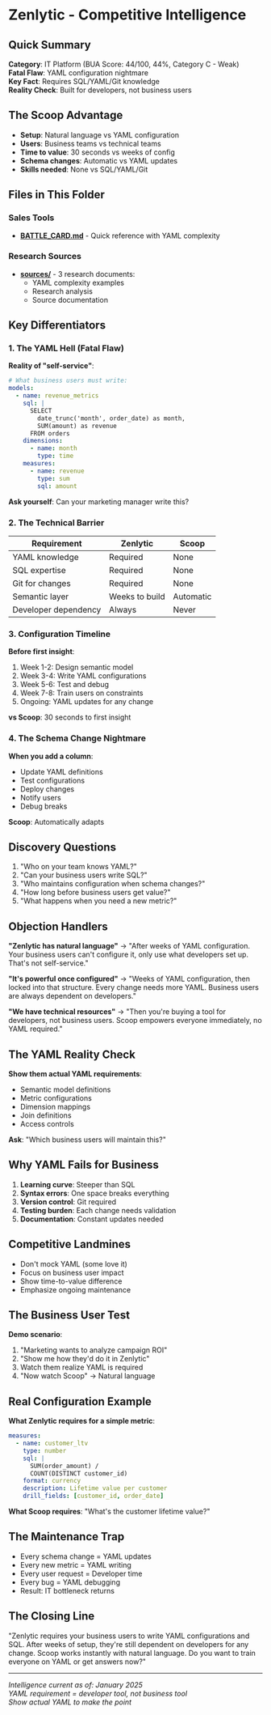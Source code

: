 # Zenlytic - Competitive Intelligence

## Quick Summary
**Category**: IT Platform (BUA Score: 44/100, 44%, Category C - Weak)  
**Fatal Flaw**: YAML configuration nightmare  
**Key Fact**: Requires SQL/YAML/Git knowledge  
**Reality Check**: Built for developers, not business users  

## The Scoop Advantage
- **Setup**: Natural language vs YAML configuration
- **Users**: Business teams vs technical teams
- **Time to value**: 30 seconds vs weeks of config
- **Schema changes**: Automatic vs YAML updates
- **Skills needed**: None vs SQL/YAML/Git

## Files in This Folder

### Sales Tools
- **[BATTLE_CARD.md](BATTLE_CARD.md)** - Quick reference with YAML complexity

### Research Sources
- **[sources/](sources/)** - 3 research documents:
  - YAML complexity examples
  - Research analysis
  - Source documentation

## Key Differentiators

### 1. The YAML Hell (Fatal Flaw)
**Reality of "self-service"**:
```yaml
# What business users must write:
models:
  - name: revenue_metrics
    sql: |
      SELECT 
        date_trunc('month', order_date) as month,
        SUM(amount) as revenue
      FROM orders
    dimensions:
      - name: month
        type: time
    measures:
      - name: revenue
        type: sum
        sql: amount
```
**Ask yourself**: Can your marketing manager write this?

### 2. The Technical Barrier
| Requirement | Zenlytic | Scoop |
|-------------|----------|-------|
| YAML knowledge | Required | None |
| SQL expertise | Required | None |
| Git for changes | Required | None |
| Semantic layer | Weeks to build | Automatic |
| Developer dependency | Always | Never |

### 3. Configuration Timeline
**Before first insight**:
1. Week 1-2: Design semantic model
2. Week 3-4: Write YAML configurations
3. Week 5-6: Test and debug
4. Week 7-8: Train users on constraints
5. Ongoing: YAML updates for any change

**vs Scoop**: 30 seconds to first insight

### 4. The Schema Change Nightmare
**When you add a column**:
- Update YAML definitions
- Test configurations
- Deploy changes
- Notify users
- Debug breaks

**Scoop**: Automatically adapts

## Discovery Questions
1. "Who on your team knows YAML?"
2. "Can your business users write SQL?"
3. "Who maintains configuration when schema changes?"
4. "How long before business users get value?"
5. "What happens when you need a new metric?"

## Objection Handlers

**"Zenlytic has natural language"**
→ "After weeks of YAML configuration. Your business users can't configure it, only use what developers set up. That's not self-service."

**"It's powerful once configured"**
→ "Weeks of YAML configuration, then locked into that structure. Every change needs more YAML. Business users are always dependent on developers."

**"We have technical resources"**
→ "Then you're buying a tool for developers, not business users. Scoop empowers everyone immediately, no YAML required."

## The YAML Reality Check
**Show them actual YAML requirements**:
- Semantic model definitions
- Metric configurations
- Dimension mappings
- Join definitions
- Access controls

**Ask**: "Which business users will maintain this?"

## Why YAML Fails for Business
1. **Learning curve**: Steeper than SQL
2. **Syntax errors**: One space breaks everything
3. **Version control**: Git required
4. **Testing burden**: Each change needs validation
5. **Documentation**: Constant updates needed

## Competitive Landmines
- Don't mock YAML (some love it)
- Focus on business user impact
- Show time-to-value difference
- Emphasize ongoing maintenance

## The Business User Test
**Demo scenario**:
1. "Marketing wants to analyze campaign ROI"
2. "Show me how they'd do it in Zenlytic"
3. Watch them realize YAML is required
4. "Now watch Scoop" → Natural language

## Real Configuration Example
**What Zenlytic requires for a simple metric**:
```yaml
measures:
  - name: customer_ltv
    type: number
    sql: |
      SUM(order_amount) / 
      COUNT(DISTINCT customer_id)
    format: currency
    description: Lifetime value per customer
    drill_fields: [customer_id, order_date]
```

**What Scoop requires**:
"What's the customer lifetime value?"

## The Maintenance Trap
- Every schema change = YAML updates
- Every new metric = YAML writing
- Every user request = Developer time
- Every bug = YAML debugging
- Result: IT bottleneck returns

## The Closing Line
"Zenlytic requires your business users to write YAML configurations and SQL. After weeks of setup, they're still dependent on developers for any change. Scoop works instantly with natural language. Do you want to train everyone on YAML or get answers now?"

---

*Intelligence current as of: January 2025*  
*YAML requirement = developer tool, not business tool*  
*Show actual YAML to make the point*